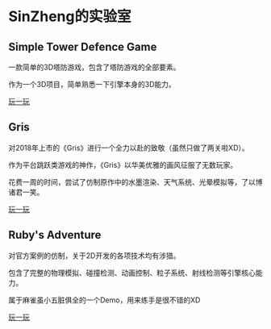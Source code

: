 # SinZheng的实验室

## Simple Tower Defence Game
一款简单的3D塔防游戏，包含了塔防游戏的全部要素。

作为一个3D项目，简单熟悉一下引擎本身的3D能力。

[玩一玩](https://mrwizard2020.github.io/stdg)

## Gris
对2018年上市的《Gris》进行一个全力以赴的致敬（虽然只做了两关啦XD）。

作为平台跳跃类游戏的神作，《Gris》以华美优雅的画风征服了无数玩家。

花费一周的时间，尝试了仿制原作中的水墨渲染、天气系统、光晕模拟等，了以博诸君一笑。

[玩一玩](https://mrwizard2020.github.io/gris)

## Ruby's Adventure
对官方案例的仿制，关于2D开发的各项技术均有涉猎。

包含了完整的物理模拟、碰撞检测、动画控制、粒子系统、射线检测等引擎核心能力。

属于麻雀虽小五脏俱全的一个Demo，用来练手是很不错的XD

[玩一玩](https://mrwizard2020.github.io/ruby)

